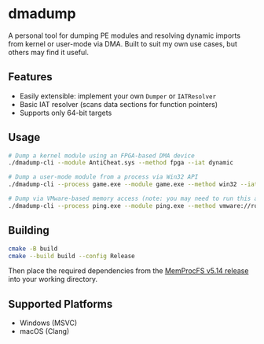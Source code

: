 # dmadump
A personal tool for dumping PE modules and resolving dynamic imports from kernel or user-mode via DMA. Built to suit my own use cases, but others may find it useful.

## Features
- Easily extensible: implement your own `Dumper` or `IATResolver`
- Basic IAT resolver (scans data sections for function pointers)
- Supports only 64-bit targets

## Usage
```sh
# Dump a kernel module using an FPGA-based DMA device
./dmadump-cli --module AntiCheat.sys --method fpga --iat dynamic

# Dump a user-mode module from a process via Win32 API
./dmadump-cli --process game.exe --module game.exe --method win32 --iat dynamic

# Dump via VMware-based memory access (note: you may need to run this as administrator)
./dmadump-cli --process ping.exe --module ping.exe --method vmware://ro=1 --iat dynamic --debug
```

## Building
```sh
cmake -B build
cmake --build build --config Release
```
Then place the required dependencies from the [MemProcFS v5.14 release](https://github.com/ufrisk/MemProcFS/releases/tag/v5.14) into your working directory.

## Supported Platforms
- Windows (MSVC)
- macOS (Clang)
